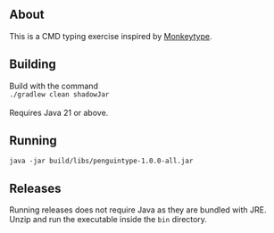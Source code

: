 ## About
This is a CMD typing exercise inspired by [Monkeytype](https://monkeytype.com/).

## Building
Build with the command \
`./gradlew clean shadowJar` \
\
Requires Java 21 or above.

## Running
`java -jar build/libs/penguintype-1.0.0-all.jar`

## Releases
Running releases does not require Java as they are bundled with JRE.\
Unzip and run the executable inside the `bin` directory.